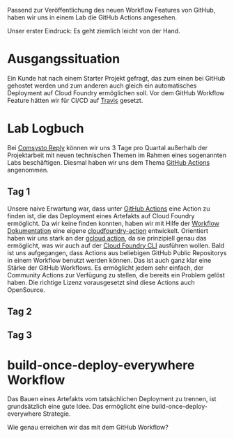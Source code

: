 Passend zur Veröffentlichung des neuen Workflow Features von GitHub, haben wir uns in einem Lab die GitHub Actions angesehen.

Unser erster Eindruck: Es geht ziemlich leicht von der Hand.

# Ausgangssituation

Ein Kunde hat nach einem Starter Projekt gefragt, das zum einen bei GitHub gehostet werden und zum anderen auch gleich ein automatisches Deployment auf Cloud Foundry ermöglichen soll. Vor dem GitHub Workflow Feature hätten wir für CI/CD auf [Travis](https://travis-ci.org/) gesetzt. 

# Lab Logbuch

Bei [Comsysto Reply](https://comsystoreply.de/) können wir uns 3 Tage pro Quartal außerhalb der Projektarbeit mit neuen technischen Themen im Rahmen eines sogenannten Labs beschäftigen. Diesmal haben wir uns dem Thema [GitHub Actions](https://help.github.com/en/actions) angenommen.

## Tag 1

Unsere naive Erwartung war, dass unter [GitHub Actions](https://github.com/actions) eine Action zu finden ist, die das Deployment eines Artefakts auf Cloud Foundry ermöglicht. Da wir keine finden konnten, haben wir mit Hilfe der [Workflow Dokumentation](https://help.github.com/en/actions/automating-your-workflow-with-github-actions) eine eigene [cloudfoundry-action](https://github.com/comsysto/cloudfoundry-action) entwickelt. Orientiert haben wir uns stark an der [gcloud action](https://github.com/actions/gcloud), da sie prinzipiell genau das ermöglicht, was wir auch auf der [Cloud Foundry CLI](https://docs.cloudfoundry.org/cf-cli/install-go-cli.html) ausführen wollen. Bald ist uns aufgegangen, dass Actions aus beliebigen GitHub Public Repositorys in einem Workflow benutzt werden können. Das ist auch ganz klar eine Stärke der GitHub Workflows. Es ermöglicht jedem sehr einfach, der Community Actions zur Verfügung zu stellen, die bereits ein Problem gelöst haben. Die richtige Lizenz vorausgesetzt sind diese Actions auch OpenSource.

## Tag 2

## Tag 3

# build-once-deploy-everywhere Workflow

Das Bauen eines Artefakts vom tatsächlichen Deployment zu trennen, ist grundsätzlich eine gute Idee. Das ermöglicht eine build-once-deploy-everywhere Strategie.

Wie genau erreichen wir das mit dem GitHub Workflow?
